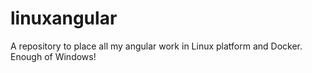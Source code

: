 # linuxangular
A repository to place all my angular work in Linux platform and Docker. Enough of Windows!

